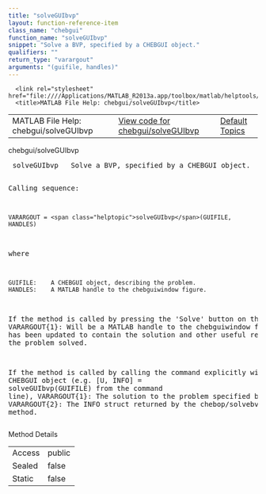 ```yaml
---
title: "solveGUIbvp"
layout: function-reference-item
class_name: "chebgui"
function_name: "solveGUIbvp"
snippet: "Solve a BVP, specified by a CHEBGUI object."
qualifiers: ""
return_type: "varargout"
arguments: "(guifile, handles)"
---
```


<html>
   <head>
      <meta http-equiv="Content-Type" content="text/html; charset=utf-8">
   
      <link rel="stylesheet" href="file:////Applications/MATLAB_R2013a.app/toolbox/matlab/helptools/private/helpwin.css">
      <title>MATLAB File Help: chebgui/solveGUIbvp</title>
   </head>
   <body>
      <!--Single-page help-->
      <table border="0" cellspacing="0" width="100%">
         <tr class="subheader">
            <td class="headertitle">MATLAB File Help: chebgui/solveGUIbvp</td>
            <td class="subheader-left"><a href="matlab:edit chebgui/solveGUIbvp">View code for chebgui/solveGUIbvp</a></td>
            <td class="subheader-right"><a href="matlab:helpwin">Default Topics</a></td>
         </tr>
      </table>
      <div class="title">chebgui/solveGUIbvp</div>
      <div class="helptext"><pre><!--helptext --> <span class="helptopic">solveGUIbvp</span>   Solve a BVP, specified by a CHEBGUI object.
 
  Calling sequence:
 
    VARARGOUT = <span class="helptopic">solveGUIbvp</span>(GUIFILE, HANDLES)
 
  where
    
    GUIFILE:    A CHEBGUI object, describing the problem.
    HANDLES:    A MATLAB handle to the chebguiwindow figure.
 
  If the method is called by pressing the 'Solve' button on the GUI,
    VARARGOUT{1}:   Will be a MATLAB handle to the chebguiwindow figure, which
                    has been updated to contain the solution and other useful
                    results for the problem solved.
 
  If the method is called by calling the command explicitly with a CHEBGUI
  object (e.g. [U, INFO] = <span class="helptopic">solveGUIbvp</span>(GUIFILE) from the command line),
    VARARGOUT{1}:   The solution to the problem specified by GUIFILE.
    VARARGOUT{2}:   The INFO struct returned by the chebop/solvebvp() method.</pre></div><!--after help -->
      <!--Method-->
      <div class="sectiontitle">Method Details</div>
      <table class="class-details">
         <tr>
            <td class="class-detail-label">Access</td>
            <td>public</td>
         </tr>
         <tr>
            <td class="class-detail-label">Sealed</td>
            <td>false</td>
         </tr>
         <tr>
            <td class="class-detail-label">Static</td>
            <td>false</td>
         </tr>
      </table>
   </body>
</html>
